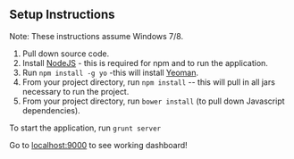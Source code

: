 Setup Instructions
-------------------
Note: These instructions assume Windows 7/8.

1. Pull down source code.
2. Install [NodeJS](http://nodejs.org/) - this is required for npm and to run the application.
3. Run ```npm install -g yo``` -this will install [Yeoman](http://yeoman.io/).
4. From your project directory, run ```npm install``` -- this will pull in all jars necessary to run the project.
5. From your project directory, run ```bower install``` (to pull down Javascript dependencies).

To start the application, run ```grunt server``` 

Go to [localhost:9000](localhost:9000) to see working dashboard!

